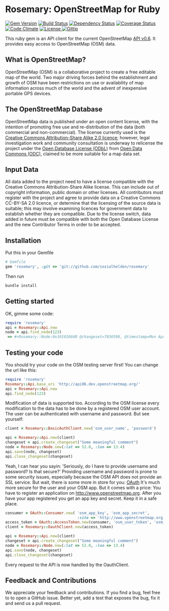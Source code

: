 # Rosemary: OpenStreetMap for Ruby

[![Gem Version](https://badge.fury.io/rb/rosemary.svg)](http://badge.fury.io/rb/rosemary)
[![Build Status](https://travis-ci.org/sozialhelden/rosemary.svg?branch=master)](https://travis-ci.org/sozialhelden/rosemary)
[![Dependency Status](https://gemnasium.com/sozialhelden/rosemary.png)](https://gemnasium.com/sozialhelden/rosemary)
[![Coverage Status](https://codeclimate.com/github/sozialhelden/rosemary/badges/coverage.svg)](https://codeclimate.com/github/sozialhelden/rosemary/coverage)
[![Code Climate](https://codeclimate.com/github/sozialhelden/rosemary.svg)](https://codeclimate.com/github/sozialhelden/rosemary)
[![License](https://img.shields.io/badge/license-MIT-green.svg) ](https://github.com/sozialhelden/rosemary/blob/master/LICENSE)
[![Gittip ](https://img.shields.io/gittip/sozialhelden.svg)](https://gittip.com/sozialhelden)

This ruby gem is an API client for the current OpenStreetMap [API v0.6](http://wiki.openstreetmap.org/wiki/API_v0.6). It provides easy access to OpenStreetMap (OSM) data.

## What is OpenStreetMap?

OpenStreetMap (OSM) is a collaborative project to create a free editable map of the world. Two major driving forces behind the establishment and growth of OSM have been restrictions on use or availability of map information across much of the world and the advent of inexpensive portable GPS devices.


## The OpenStreetMap Database

OpenStreetMap data is published under an open content license, with the intention of promoting free use and re-distribution of the data (both commercial and non-commercial). The license currently used is the [Creative Commons Attribution-Share Alike 2.0 licence](http://creativecommons.org/licenses/by-sa/2.0/); however, legal investigation work and community consultation is underway to relicense the project under the [Open Database License (ODbL)](http://opendatacommons.org/licenses/odbl/) from [Open Data Commons (ODC)](http://opendatacommons.org/), claimed to be more suitable for a map data set.

## Input Data

All data added to the project need to have a license compatible with the Creative Commons Attribution-Share Alike license. This can include out of copyright information, public domain or other licenses. All contributors must register with the project and agree to provide data on a Creative Commons CC-BY-SA 2.0 licence, or determine that the licensing of the source data is suitable; this may involve examining licences for government data to establish whether they are compatible.
Due to the license switch, data added in future must be compatible with both the Open Database License and the new Contributor Terms in order to be accepted.

## Installation

Put this in your Gemfile

``` ruby
# Gemfile
gem 'rosemary', :git => 'git://github.com/sozialhelden/rosemary'
```

Then run

``` bash
bundle install
```

## Getting started

OK, gimme some code:

``` ruby
require 'rosemary'
api = Rosemary::Api.new
node = api.find_node(123)
 => #<Rosemary::Node:0x1019268d0 @changeset=7836598, @timestamp=Mon Apr 11 19:40:43 UTC 2011, @user="Turleder'n", @tags={}, @uid=289426, @version=4, @lat=59.9502252, @id=123, @lon=10.7899133>
```

## Testing your code

You should try your code on the OSM testing server first! You can change the url like this:

``` ruby
require 'rosemary'
Rosemary::Api.base_uri 'http://api06.dev.openstreetmap.org/'
api = Rosemary::Api.new
api.find_node(123)
```

Modification of data is supported too. According to the OSM license every modification to the data has to be done by a registered OSM user account. The user can be authenticated with username and password. But see yourself:

``` ruby
client = Rosemary::BasicAuthClient.new('osm_user_name', 'password')

api = Rosemary::Api.new(client)
changeset = api.create_changeset("Some meaningful comment")
node = Rosemary::Node.new(:lat => 52.0, :lon => 13.4)
api.save(node, changeset)
api.close_changeset(changeset)
```

Yeah, I can hear you sayin: 'Seriously, do I have to provide username and password? Is that secure?' Providing username and password is prone to some security issues, especially because the OSM API does not provide an SSL service. But wait, there is some more in store for you: [OAuth](http://oauth.net/) It's much more secure for the user and your OSM app. But it comes with a price: You have to register an application on http://www.openstreetmap.org. After you have your app registered you get an app key and secret. Keep it in a safe place.

``` ruby
consumer = OAuth::Consumer.new( 'osm_app_key', 'osm_app_secret',
                                :site => 'http://www.openstreetmap.org')
access_token = OAuth::AccessToken.new(consumer, 'osm_user_token', 'osm_user_key')
client = Rosemary::OauthClient.new(access_token)

api = Rosemary::Api.new(client)
changeset = api.create_changeset("Some meaningful comment")
node = Rosemary::Node.new(:lat => 52.0, :lon => 13.4)
api.save(node, changeset)
api.close_changeset(changeset)
```

Every request to the API is now handled by the OauthClient.


## Feedback and Contributions

We appreciate your feedback and contributions. If you find a bug, feel free to to open a GitHub issue. Better yet, add a test that exposes the bug, fix it and send us a pull request.
